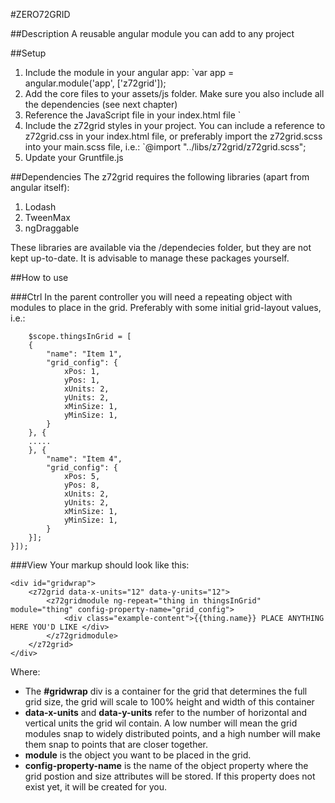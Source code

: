 #ZERO72GRID

##Description
A reusable angular module you can add to any project

##Setup
1. Include the module in your angular app: `var app = angular.module('app', ['z72grid']);
2. Add the core files to your assets/js folder. Make sure you also include all the dependencies (see next chapter)
3. Reference the JavaScript file in your index.html file `<script src="assets/z72grid/z72grid.js"></script>
4. Include the z72grid styles in your project. You can include a reference to z72grid.css in your index.html file, or preferably import the z72grid.scss into your main.scss file, i.e.: `@import "../libs/z72grid/z72grid.scss";
5. Update your Gruntfile.js

##Dependencies
The z72grid requires the following libraries (apart from angular itself):

1. Lodash
2. TweenMax
3. ngDraggable

These libraries are available via the /dependecies folder, but they are not kept up-to-date. It is advisable to manage these packages yourself.

##How to use

###Ctrl
In the parent controller you will need a repeating object with modules to place in the grid. Preferably with some initial grid-layout values, i.e.:
```
	$scope.thingsInGrid = [
	{
		"name": "Item 1",
		"grid_config": {
			xPos: 1,
			yPos: 1,
			xUnits: 2,
			yUnits: 2,
			xMinSize: 1,
			yMinSize: 1,
		}
	}, {
	.....
	}, {
		"name": "Item 4",
		"grid_config": {
			xPos: 5,
			yPos: 8,
			xUnits: 2,
			yUnits: 2,
			xMinSize: 1,
			yMinSize: 1,
		}
	}];
}]);
```
###View
Your markup should look like this:
```
<div id="gridwrap">
	<z72grid data-x-units="12" data-y-units="12">
		<z72gridmodule ng-repeat="thing in thingsInGrid" module="thing" config-property-name="grid_config">
			<div class="example-content">{{thing.name}} PLACE ANYTHING HERE YOU'D LIKE </div>
		</z72gridmodule>
	</z72grid>
</div>
````
Where:

- The **#gridwrap** div is a container for the grid that determines the full grid size, the grid will scale to 100% height and width of this container
- **data-x-units** and **data-y-units** refer to the number of horizontal and vertical units the grid wil contain. A low number will mean the grid modules snap to widely distributed points, and a high number will make them snap to points that are closer together.
- **module** is the object you want to be placed in the grid.
- **config-property-name** is the name of the object property where the grid postion and size attributes will be stored. If this property does not exist yet, it will be created for you.
